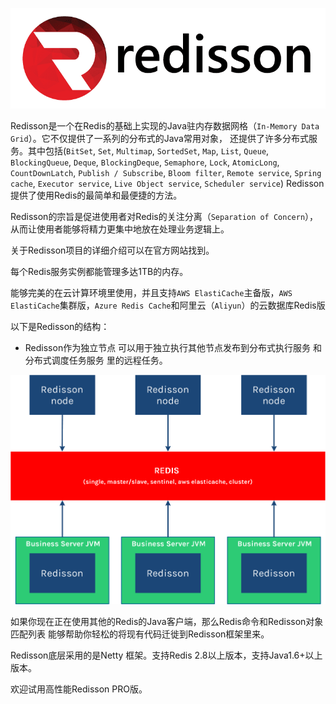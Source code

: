 ![img.png](img.png)

Redisson是一个在Redis的基础上实现的Java驻内存数据网格（`In-Memory Data Grid`）。它不仅提供了一系列的分布式的Java常用对象，
还提供了许多分布式服务。其中包括(`BitSet`, `Set`, `Multimap`, `SortedSet`, `Map`, `List`, `Queue`, `BlockingQueue`, `Deque`, 
`BlockingDeque`, `Semaphore`, `Lock`, `AtomicLong`, `CountDownLatch`, `Publish / Subscribe`, `Bloom filter`, `Remote service`, `Spring cache`,
`Executor service`, `Live Object service`, `Scheduler service`) Redisson提供了使用Redis的最简单和最便捷的方法。

Redisson的宗旨是促进使用者对Redis的关注分离（`Separation of Concern`），从而让使用者能够将精力更集中地放在处理业务逻辑上。

关于Redisson项目的详细介绍可以在官方网站找到。

每个Redis服务实例都能管理多达1TB的内存。

能够完美的在云计算环境里使用，并且支持`AWS ElastiCache`主备版，`AWS ElastiCache`集群版，`Azure Redis Cache`和阿里云（`Aliyun`）的云数据库Redis版

以下是Redisson的结构：

* Redisson作为独立节点 可以用于独立执行其他节点发布到分布式执行服务 和 分布式调度任务服务 里的远程任务。

![img_1.png](img_1.png)

如果你现在正在使用其他的Redis的Java客户端，那么Redis命令和Redisson对象匹配列表 能够帮助你轻松的将现有代码迁徙到Redisson框架里来。

Redisson底层采用的是Netty 框架。支持Redis 2.8以上版本，支持Java1.6+以上版本。

欢迎试用高性能Redisson PRO版。
